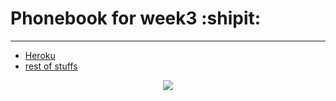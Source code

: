 # Phonebook for week3 :shipit:
***

- [Heroku](https://people-catalog.herokuapp.com/info)
- [rest of stuffs](https://github.com/kriskrok/fullstack2020/)

<p align="center">
  <img src="https://i.pinimg.com/originals/dd/e5/86/dde58600be2d94cf42a9681ee3eaa64e.jpg">
</p>
